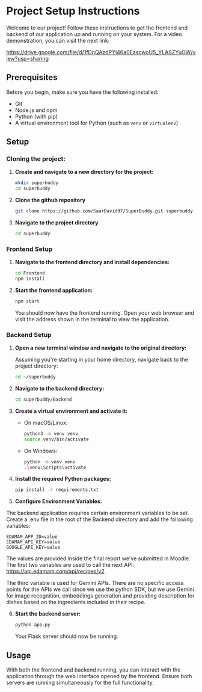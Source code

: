 # Project Setup Instructions
Welcome to our project! Follow these instructions to get the frontend and backend of our application up and running on your system.
For a video demonstration, you can visit the next link: 

https://drive.google.com/file/d/1fDnQAzdPYj46a0EascwoU5_YLASZYuOW/view?usp=sharing

## Prerequisites

Before you begin, make sure you have the following installed:
- Git
- Node.js and npm
- Python (with pip)
- A virtual environment tool for Python (such as `venv` or `virtualenv`)

## Setup

### Cloning the project:

1. **Create and navigate to a new directory for the project:**

   ```bash
   mkdir superbuddy
   cd superbuddy
   ```
   
2. **Clone the github repository**
   ```bash
   git clone https://github.com/SaarDavid97/SuperBuddy.git superbuddy
   ```

3. **Navigate to the project directory**
   ```bash
   cd superbuddy
   ```



### Frontend Setup

1. **Navigate to the frontend directory and install dependencies:**

   ```bash
   cd Frontend
   npm install
   ```

2. **Start the frontend application:**

   ```bash
   npm start
   ```

   You should now have the frontend running. Open your web browser and visit the address shown in the terminal to view the application.

### Backend Setup

1. **Open a new terminal window and navigate to the original directory:**

   Assuming you're starting in your home directory, navigate back to the project directory:

   ```bash
   cd ~/superbuddy
   ```

2. **Navigate to the backend directory:**

   ```bash
   cd superbuddy/Backend
   ```

3. **Create a virtual environment and activate it:**

   - On macOS/Linux:

     ```bash
     python3 -m venv venv
     source venv/bin/activate
     ```

   - On Windows:

     ```bash
     python -m venv venv
     .\venv\Scripts\activate
     ```

4. **Install the required Python packages:**

   ```bash
   pip install -r requirements.txt
   ```

5. **Configure Environment Variables:**

The backend application requires certain environment variables to be set. Create a .env file in the root of the Backend directory and add the following variables:
```
EDAMAM_APP_ID=value
EDAMAM_API_KEY=value
GOOGLE_API_KEY=value
```
The values are provided inside the final report we've submitted in Moodle.
The first two variables are used to call the next API:
https://api.edamam.com/api/recipes/v2

The third variable is used for Gemini APIs.
There are no specific access points for the APIs we call since we use the python SDK, but we use Gemini for image recognition, embeddings generation and providing description for dishes based on the ingredients included in their recipe.



6. **Start the backend server:**

   ```bash
   python app.py
   ```

   Your Flask server should now be running.

## Usage

With both the frontend and backend running, you can interact with the application through the web interface opened by the frontend. Ensure both servers are running simultaneously for the full functionality.
